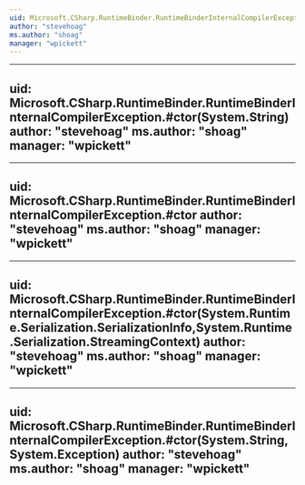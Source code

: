 ```yaml
---
uid: Microsoft.CSharp.RuntimeBinder.RuntimeBinderInternalCompilerException
author: "stevehoag"
ms.author: "shoag"
manager: "wpickett"
---
```


---
uid: Microsoft.CSharp.RuntimeBinder.RuntimeBinderInternalCompilerException.#ctor(System.String)
author: "stevehoag"
ms.author: "shoag"
manager: "wpickett"
---

---
uid: Microsoft.CSharp.RuntimeBinder.RuntimeBinderInternalCompilerException.#ctor
author: "stevehoag"
ms.author: "shoag"
manager: "wpickett"
---

---
uid: Microsoft.CSharp.RuntimeBinder.RuntimeBinderInternalCompilerException.#ctor(System.Runtime.Serialization.SerializationInfo,System.Runtime.Serialization.StreamingContext)
author: "stevehoag"
ms.author: "shoag"
manager: "wpickett"
---

---
uid: Microsoft.CSharp.RuntimeBinder.RuntimeBinderInternalCompilerException.#ctor(System.String,System.Exception)
author: "stevehoag"
ms.author: "shoag"
manager: "wpickett"
---
